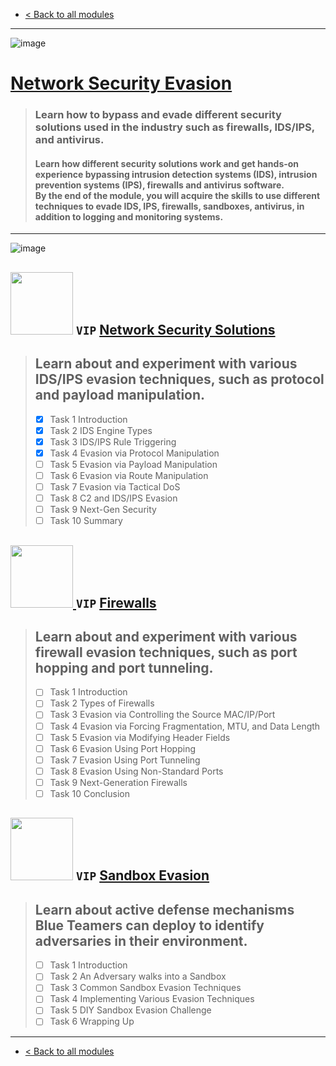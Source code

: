 - [< Back to all modules](https://github.com/Anlominus/TryHackMe/tree/main/Modules) <br>

---

![image](https://user-images.githubusercontent.com/51442719/174120043-525bf1b8-989a-4784-8da7-7bdb4acb846e.png)
# [Network Security Evasion](https://tryhackme.com/module/network-security-evasion)
> ### Learn how to bypass and evade different security solutions used in the industry such as firewalls, IDS/IPS, and antivirus. <br>
> #### Learn how different security solutions work and get hands-on experience bypassing intrusion detection systems (IDS), intrusion prevention systems (IPS), firewalls and antivirus software. <br> By the end of the module, you will acquire the skills to use different techniques to evade IDS, IPS, firewalls, sandboxes, antivirus, in addition to logging and monitoring systems.

---

![image](https://user-images.githubusercontent.com/51442719/174120230-f75a321e-d0ab-4d7a-8282-b295de5a7c90.png)

## <a href="Network%20Security%20Solutions#-vip-network-security-solutions"><img width="100" src="https://user-images.githubusercontent.com/51442719/174120784-1d7207fa-3465-44be-b816-efbe6db45e12.png"></a> `VIP` [Network Security Solutions](https://tryhackme.com/jr/redteamnetsec)
> ## Learn about and experiment with various IDS/IPS evasion techniques, such as protocol and payload manipulation.
  > - [x] Task 1  Introduction <br>
  > - [x] Task 2  IDS Engine Types <br>
  > - [x] Task 3  IDS/IPS Rule Triggering <br>
  > - [x] Task 4  Evasion via Protocol Manipulation <br>
  > - [ ] Task 5  Evasion via Payload Manipulation <br>
  > - [ ] Task 6  Evasion via Route Manipulation <br>
  > - [ ] Task 7  Evasion via Tactical DoS <br>
  > - [ ] Task 8  C2 and IDS/IPS Evasion <br>
  > - [ ] Task 9  Next-Gen Security <br>
  > - [ ] Task 10  Summary <br>

## <a href="/Firewalls#-vip-firewalls"> <img width="100" src="https://user-images.githubusercontent.com/51442719/174120395-589e8b4d-ea38-4110-a59e-86465ff50dd0.png"> </a> `VIP` [Firewalls](https://tryhackme.com/jr/redteamfirewalls)
> ## Learn about and experiment with various firewall evasion techniques, such as port hopping and port tunneling.
  > - [ ] Task 1  Introduction <br>
  > - [ ] Task 2  Types of Firewalls <br>
  > - [ ] Task 3  Evasion via Controlling the Source MAC/IP/Port <br>
  > - [ ] Task 4  Evasion via Forcing Fragmentation, MTU, and Data Length <br>
  > - [ ] Task 5  Evasion via Modifying Header Fields <br>
  > - [ ] Task 6  Evasion Using Port Hopping <br>
  > - [ ] Task 7  Evasion Using Port Tunneling <br>
  > - [ ] Task 8  Evasion Using Non-Standard Ports <br>
  > - [ ] Task 9  Next-Generation Firewalls <br>
  > - [ ] Task 10  Conclusion <br>

## <img width="100" src="https://user-images.githubusercontent.com/51442719/174120949-f02e0d12-5d75-4e4d-8c3c-86e54312ed28.png"> `VIP` [Sandbox Evasion](https://tryhackme.com/jr/sandboxevasion)
> ## Learn about active defense mechanisms Blue Teamers can deploy to identify adversaries in their environment.
  > - [ ] Task 1  Introduction <br>
  > - [ ] Task 2  An Adversary walks into a Sandbox <br>
  > - [ ] Task 3  Common Sandbox Evasion Techniques <br>
  > - [ ] Task 4  Implementing Various Evasion Techniques <br>
  > - [ ] Task 5  DIY Sandbox Evasion Challenge <br>
  > - [ ] Task 6  Wrapping Up <br>

---

- [< Back to all modules](https://github.com/Anlominus/TryHackMe/tree/main/Modules) <br>
